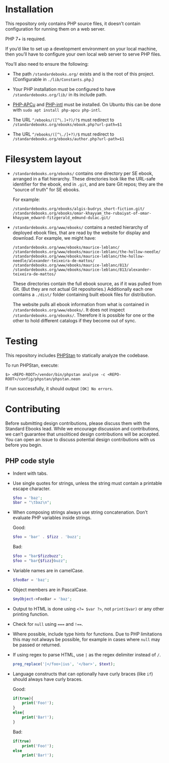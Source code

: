 # Installation

This repository only contains PHP source files, it doesn’t contain configuration for running them on a web server.

PHP 7+ is required.

If you’d like to set up a development environment on your local machine, then you’ll have to configure your own local web server to serve PHP files.

You’ll also need to ensure the following:

- The path `/standardebooks.org/` exists and is the root of this project. (Configurable in `./lib/Constants.php`.)

- Your PHP installation must be configured to have `/standardebooks.org/lib/` in its include path.

- [PHP-APCu](http://php.net/manual/en/book.apcu.php) and [PHP-intl](http://php.net/manual/en/book.intl.php) must be installed. On Ubuntu this can be done with `sudo apt install php-apcu php-intl`.

- The URL `^/ebooks/([^\.]+?)/?$` must redirect to `/standardebooks.org/ebooks/ebook.php?url-path=$1`

- The URL `^/ebooks/([^\./]+?)/$` must redirect to `/standardebooks.org/ebooks/author.php?url-path=$1`

# Filesystem layout

-   `/standardebooks.org/ebooks/` contains one directory per SE ebook, arranged in a flat hierarchy. These directories look like the URL-safe identifier for the ebook, end in `.git`, and are bare Git repos; they are the "source of truth" for SE ebooks.

    For example:

    ````
    /standardebooks.org/ebooks/algis-budrys_short-fiction.git/
    /standardebooks.org/ebooks/omar-khayyam_the-rubaiyat-of-omar-khayyam_edward-fitzgerald_edmund-dulac.git/
    ````

-   `/standardebooks.org/www/ebooks/` contains a nested hierarchy of deployed ebook files, that are read by the website for display and download. For example, we might have:

    ````
    /standardebooks.org/www/ebooks/maurice-leblanc/
    /standardebooks.org/www/ebooks/maurice-leblanc/the-hollow-needle/
    /standardebooks.org/www/ebooks/maurice-leblanc/the-hollow-needle/alexander-teixeira-de-mattos/
    /standardebooks.org/www/ebooks/maurice-leblanc/813/
    /standardebooks.org/www/ebooks/maurice-leblanc/813/alexander-teixeira-de-mattos/
    ````

    These directories contain the full ebook source, as if it was pulled from Git. (But they are not actual Git repositories.) Additionally each one contains a `./dist/` folder containing built ebook files for distribution.

    The website pulls all ebook information from what is contained in `/standardebooks.org/www/ebooks/`. It does not inspect `/standardebooks.org/ebooks/`. Therefore it is possible for one or the other to hold different catalogs if they become out of sync.

# Testing

This repository includes [PHPStan](https://github.com/phpstan/phpstan) to statically analyze the codebase.

To run PHPStan, execute:

```shell
$> <REPO-ROOT>/vendor/bin/phpstan analyse -c <REPO-ROOT>/config/phpstan/phpstan.neon
```

If run successfully, it should output `[OK] No errors`.

# Contributing

Before submitting design contributions, please discuss them with the Standard Ebooks lead. While we encourage discussion and contributions, we can’t guarantee that unsoliticed design contributions will be accepted. You can open an issue to discuss potential design contributions with us before you begin.

## PHP code style

- Indent with tabs.

-   Use single quotes for strings, unless the string must contain a printable escape character.

    ````php
    $foo = 'baz';
    $bar = "\tbaz\n";
    ````

-   When composing strings always use string concatenation. Don’t evaluate PHP variables inside strings.

    Good:

    ````php
    $foo = 'bar' . $fizz . 'buzz';
    ````

    Bad:

    ````php
    $foo = "bar$fizzbuzz";
    $foo = "bar{$fizz}buzz";
    ````

-   Variable names are in camelCase.

    ````php
    $fooBar = 'baz';
    ````

-   Object members are in PascalCase.

    ````php
    $myObject->FooBar = 'baz';
    ````

- Output to HTML is done using `<?= $var ?>`, not `print($var)` or any other printing function.

- Check for `null` using `===` and `!==`.

- Where possible, include type hints for functions. Due to PHP limitations this may not always be possible, for example in cases where `null` may be passed or returned.

-   If using regex to parse HTML, use `|` as the regex delimiter instead of `/`.

    ````php
    preg_replace('|</foo>|ius', '</bar>', $text);
    ````

-   Language constructs that can optionally have curly braces (like `if`) should always have curly braces.

    Good:

    ````php
    if(true){
        print('Foo!');
    }
    else{
        print('Bar!');
    }
    ````

    Bad:

    ````php
    if(true)
        print('Foo!');
    else
        print('Bar!');
    ````
